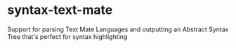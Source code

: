 # syntax-text-mate
Support for parsing Text Mate Languages and outputting an Abstract Syntax Tree that's perfect for syntax highlighting
